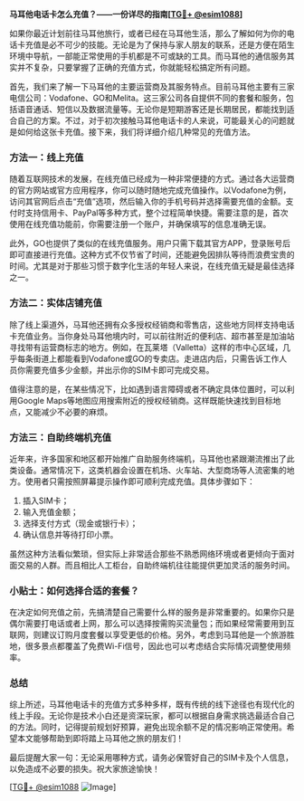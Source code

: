 **马耳他电话卡怎么充值？——一份详尽的指南[[TG💪+ @esim1088](https://t.me/s/esim1088)]**

如果你最近计划前往马耳他旅行，或者已经在马耳他生活，那么了解如何为你的电话卡充值是必不可少的技能。无论是为了保持与家人朋友的联系，还是方便在陌生环境中导航，一部能正常使用的手机都是不可或缺的工具。而马耳他的通信服务其实并不复杂，只要掌握了正确的充值方式，你就能轻松搞定所有问题。

首先，我们来了解一下马耳他的主要运营商及其服务特点。目前马耳他主要有三家电信公司：Vodafone、GO和Melita。这三家公司各自提供不同的套餐和服务，包括语音通话、短信以及数据流量等。无论你是短期游客还是长期居民，都能找到适合自己的方案。不过，对于初次接触马耳他电话卡的人来说，可能最关心的问题就是如何给这张卡充值。接下来，我们将详细介绍几种常见的充值方法。

### 方法一：线上充值

随着互联网技术的发展，在线充值已经成为一种非常便捷的方式。通过各大运营商的官方网站或官方应用程序，你可以随时随地完成充值操作。以Vodafone为例，访问其官网后点击“充值”选项，然后输入你的手机号码并选择需要充值的金额。支付时支持信用卡、PayPal等多种方式，整个过程简单快捷。需要注意的是，首次使用在线充值功能前，你需要注册一个账户，并确保填写的信息准确无误。

此外，GO也提供了类似的在线充值服务。用户只需下载其官方APP，登录账号后即可直接进行充值。这种方式不仅节省了时间，还能避免因排队等待而浪费宝贵的时间。尤其是对于那些习惯于数字化生活的年轻人来说，在线充值无疑是最佳选择之一。

### 方法二：实体店铺充值

除了线上渠道外，马耳他还拥有众多授权经销商和零售店，这些地方同样支持电话卡充值业务。当你身处马耳他境内时，可以前往附近的便利店、超市甚至是加油站寻找带有运营商标志的地方。例如，在瓦莱塔（Valletta）这样的市中心区域，几乎每条街道上都能看到Vodafone或GO的专卖店。走进店内后，只需告诉工作人员你需要充值多少金额，并出示你的SIM卡即可完成交易。

值得注意的是，在某些情况下，比如遇到语言障碍或者不确定具体位置时，可以利用Google Maps等地图应用搜索附近的授权经销商。这样既能快速找到目标地点，又能减少不必要的麻烦。

### 方法三：自助终端机充值

近年来，许多国家和地区都开始推广自助服务终端机，马耳他也紧跟潮流推出了此类设备。通常情况下，这类机器会设置在机场、火车站、大型商场等人流密集的地方。使用者只需按照屏幕提示操作即可顺利完成充值。具体步骤如下：

1. 插入SIM卡；
2. 输入充值金额；
3. 选择支付方式（现金或银行卡）；
4. 确认信息并等待打印小票。

虽然这种方法看似繁琐，但实际上非常适合那些不熟悉网络环境或者更倾向于面对面交易的人群。而且相比人工柜台，自助终端机往往能提供更加灵活的服务时间。

### 小贴士：如何选择合适的套餐？

在决定如何充值之前，先搞清楚自己需要什么样的服务是非常重要的。如果你只是偶尔需要打电话或者上网，那么可以选择按需购买流量包；而如果经常需要用到互联网，则建议订购月度套餐以享受更低的价格。另外，考虑到马耳他是一个旅游胜地，很多景点都覆盖了免费Wi-Fi信号，因此也可以考虑结合实际情况调整使用频率。

### 总结

综上所述，马耳他电话卡的充值方式多种多样，既有传统的线下途径也有现代化的线上手段。无论你是技术小白还是资深玩家，都可以根据自身需求挑选最适合自己的方法。同时，记得提前规划好预算，避免出现余额不足的情况影响正常使用。希望本文能够帮助到即将踏上马耳他之旅的朋友们！

最后提醒大家一句：无论采用哪种方式，请务必保管好自己的SIM卡及个人信息，以免造成不必要的损失。祝大家旅途愉快！

[[TG💪+ @esim1088](https://t.me/s/esim1088) ![Image](https://i.postimg.cc/4NQfJmqS/Snipaste-2025-05-13-00-14-12.png)]